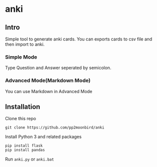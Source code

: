 # anki

## Intro

Simple tool to generate anki cards. You can exports cards to csv file and then import to anki.

### Simple Mode

Type Question and Answer seperated by semicolon.

### Advanced Mode(Markdown Mode)

You can use Markdown in Advanced Mode

## Installation

Clone this repo

    git clone https://github.com/pp2moonbird/anki

Install Python 3 and related packages

    pip install flask
    pip install pandas

Run `anki.py` or `anki.bat`